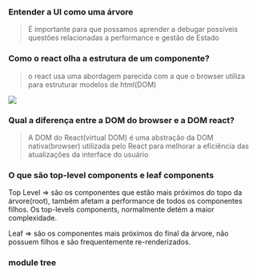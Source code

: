 ### Entender a UI como uma árvore

> É importante para que possamos aprender a debugar possíveis questões relacionadas a performance e gestão de Estado

### Como o react olha a estrutura de um componente?

> o react usa uma abordagem parecida com a que o browser utiliza para estruturar modelos de html(DOM)

![](Screenshot%202024-07-22%20at%2015.40.15.png)

### Qual a diferença entre a DOM do browser e a DOM react?

> A DOM do React(virtual DOM) é uma abstração da DOM nativa(browser) utilizada pelo React para melhorar a eficiência das atualizações da interface do usuário

### O que são top-level components e leaf components

Top Level => são os componentes que estão mais próximos do topo da árvore(root), também afetam a performance de todos os componentes filhos. Os top-levels components, normalmente detém a maior complexidade.

Leaf => são os componentes mais próximos do final da árvore, não possuem filhos e são frequentemente re-renderizados.

### module tree
